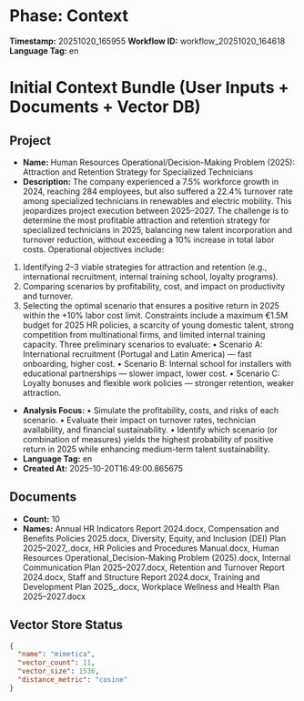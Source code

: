 # Phase: Context
**Timestamp:** 20251020_165955
**Workflow ID:** workflow_20251020_164618
**Language Tag:** en
# Initial Context Bundle (User Inputs + Documents + Vector DB)

## Project
- **Name:** Human Resources Operational/Decision-Making Problem (2025): Attraction and Retention Strategy for Specialized Technicians
- **Description:** The company experienced a 7.5% workforce growth in 2024, reaching 284 employees, but also suffered a 22.4% turnover rate among specialized technicians in renewables and electric mobility. This jeopardizes project execution between 2025–2027.
The challenge is to determine the most profitable attraction and retention strategy for specialized technicians in 2025, balancing new talent incorporation and turnover reduction, without exceeding a 10% increase in total labor costs.
Operational objectives include:
1.	Identifying 2–3 viable strategies for attraction and retention (e.g., international recruitment, internal training school, loyalty programs).
2.	Comparing scenarios by profitability, cost, and impact on productivity and turnover.
3.	Selecting the optimal scenario that ensures a positive return in 2025 within the +10% labor cost limit.
Constraints include a maximum €1.5M budget for 2025 HR policies, a scarcity of young domestic talent, strong competition from multinational firms, and limited internal training capacity.
Three preliminary scenarios to evaluate:
•	Scenario A: International recruitment (Portugal and Latin America) — fast onboarding, higher cost.
•	Scenario B: Internal school for installers with educational partnerships — slower impact, lower cost.
•	Scenario C: Loyalty bonuses and flexible work policies — stronger retention, weaker attraction.
- **Analysis Focus:** •	Simulate the profitability, costs, and risks of each scenario. •	Evaluate their impact on turnover rates, technician availability, and financial sustainability. •	Identify which scenario (or combination of measures) yields the highest probability of positive return in 2025 while enhancing medium-term talent sustainability.
- **Language Tag:** en
- **Created At:** 2025-10-20T16:49:00.865675

## Documents
- **Count:** 10
- **Names:** Annual HR Indicators Report 2024.docx, Compensation and Benefits Policies 2025.docx, Diversity, Equity, and Inclusion (DEI) Plan 2025–2027_.docx, HR Policies and Procedures Manual.docx, Human Resources Operational_Decision-Making Problem (2025).docx, Internal Communication Plan 2025–2027.docx, Retention and Turnover Report 2024.docx, Staff and Structure Report 2024.docx, Training and Development Plan 2025_.docx, Workplace Wellness and Health Plan 2025–2027.docx

## Vector Store Status
```json
{
  "name": "mimetica",
  "vector_count": 11,
  "vector_size": 1536,
  "distance_metric": "cosine"
}
```
